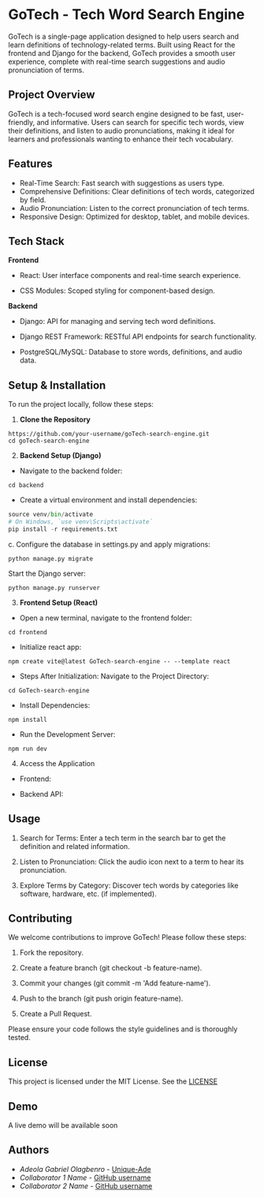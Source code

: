 # GoTech - Tech Word Search Engine


GoTech is a single-page application designed to help users search and learn definitions of technology-related terms. Built using React for the frontend and Django for the backend, GoTech provides a smooth user experience, complete with real-time search suggestions and audio pronunciation of terms.



## Project Overview
GoTech is a tech-focused word search engine designed to be fast, user-friendly, and informative. Users can search for specific tech words, view their definitions, and listen to audio pronunciations, making it ideal for learners and professionals wanting to enhance their tech vocabulary.

## Features

- Real-Time Search: Fast search with suggestions as users type.
- Comprehensive Definitions: Clear definitions of tech words, categorized by field.
- Audio Pronunciation: Listen to the correct pronunciation of tech terms.
- Responsive Design: Optimized for desktop, tablet, and mobile devices.


## Tech Stack

**Frontend**

- React: User interface components and real-time search experience.

- CSS Modules: Scoped styling for component-based design.

**Backend**

- Django: API for managing and serving tech word definitions.

- Django REST Framework: RESTful API endpoints for search functionality.

- PostgreSQL/MySQL: Database to store words, definitions, and audio data.



## Setup & Installation

To run the project locally, follow these steps:

1. **Clone the Repository**

```git clone 
https://github.com/your-username/goTech-search-engine.git
cd goTech-search-engine
```

2. **Backend Setup (Django)**

- Navigate to the backend folder:

```cd backend ```

- Create a virtual environment and install dependencies:

```python -m venv venv
source venv/bin/activate
# On Windows, `use venv\Scripts\activate`
pip install -r requirements.txt
```
c. Configure the database in settings.py and apply migrations:

```python manage.py migrate```

Start the Django server:

```python manage.py runserver```


3. **Frontend Setup (React)**

- Open a new terminal, navigate to the frontend folder:

```cd frontend```

- Initialize react app:

```npm create vite@latest GoTech-search-engine -- --template react```

- Steps After Initialization: 
  Navigate to the Project Directory:

```cd GoTech-search-engine```
- Install Dependencies:

```npm install```

- Run the Development Server:

```npm run dev```

4. Access the Application

- Frontend: 

- Backend API: 






    
## Usage


1. Search for Terms: Enter a tech term in the search bar to get the definition and related information.


2. Listen to Pronunciation: Click the audio icon next to a term to hear its pronunciation.


3. Explore Terms by Category: Discover tech words by categories like software, hardware, etc. (if implemented).



## Contributing

We welcome contributions to improve GoTech! Please follow these steps:

1. Fork the repository.


2. Create a feature branch (git checkout -b feature-name).


3. Commit your changes (git commit -m 'Add feature-name').


4. Push to the branch (git push origin feature-name).


5. Create a Pull Request.



Please ensure your code follows the style guidelines and is thoroughly tested.

## License

This project is licensed under the MIT License. See the [LICENSE](https://github.com/Unique-Ade/GoTech-search-engine/blob/main/LICENSE.txt) 


## Demo

A live demo will be available soon


## Authors

- *Adeola Gabriel Olagbenro* - [Unique-Ade](https://github.com/Unique-Ade)
- *Collaborator 1 Name* - [GitHub username](https://github.com/username)
- *Collaborator 2 Name* - [GitHub username](https://github.com/username)



